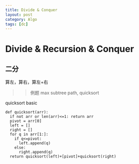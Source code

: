 ```yaml
---
title: Divide & Conquer
layout: post
category: Algo
tags: [dc]
---
```


# Divide & Recursion & Conquer  
## 二分  
算左，算右，算左+右
>> 例题 max subtree path, quicksort

quicksort basic
```
def quicksort(arr):
  if not arr or len(arr)<=1: return arr
  pivot = arr[0]
  left = []
  right = []
  for q in arr[1:]:
    if q<=pivot:
      left.append(q)
    else:
      right.append(q)
  return quicksort(left)+[pivot]+quicksort(right)
```
